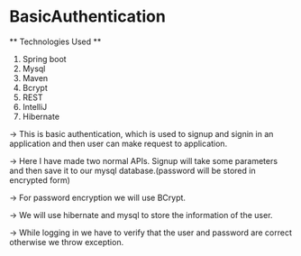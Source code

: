# BasicAuthentication

** Technologies Used **
1. Spring boot
2. Mysql
3. Maven
4. Bcrypt
5. REST
6. IntelliJ
7. Hibernate

-> This is basic authentication, which is used to signup and signin in an application and then user can make request to application.

-> Here I have made two normal APIs. Signup will take some parameters and then save it to our mysql database.(password will be stored in encrypted form)

-> For password encryption we will use BCrypt.

-> We will use hibernate and mysql to store the information of the user.

-> While logging in we have to verify that the user and password are correct otherwise we throw exception.
